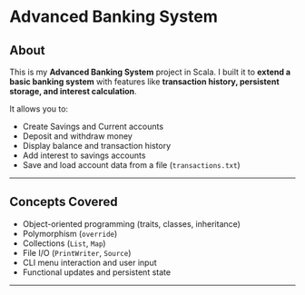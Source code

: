 # Advanced Banking System

## About
This is my **Advanced Banking System** project in Scala. I built it to **extend a basic banking system** with features like **transaction history, persistent storage, and interest calculation**.  

It allows you to:
- Create Savings and Current accounts  
- Deposit and withdraw money  
- Display balance and transaction history  
- Add interest to savings accounts  
- Save and load account data from a file (`transactions.txt`)  

---

## Concepts Covered
- Object-oriented programming (traits, classes, inheritance)  
- Polymorphism (`override`)  
- Collections (`List`, `Map`)  
- File I/O (`PrintWriter`, `Source`)  
- CLI menu interaction and user input  
- Functional updates and persistent state  

---
